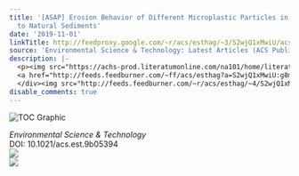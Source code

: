 ```yaml
---
title: '[ASAP] Erosion Behavior of Different Microplastic Particles in Comparison
  to Natural Sediments'
date: '2019-11-01'
linkTitle: http://feedproxy.google.com/~r/acs/esthag/~3/S2wjQ1xMwiU/acs.est.9b05394
source: 'Environmental Science & Technology: Latest Articles (ACS Publications)'
description: |-
  <p><img src="https://achs-prod.literatumonline.com/na101/home/literatum/publisher/achs/journals/content/esthag/0/esthag.ahead-of-print/acs.est.9b05394/20191031/images/medium/es9b05394_0008.gif" alt="TOC Graphic"/></p><div><cite>Environmental Science & Technology</cite></div><div>DOI: 10.1021/acs.est.9b05394</div><div class="feedflare">
  <a href="http://feeds.feedburner.com/~ff/acs/esthag?a=S2wjQ1xMwiU:g8mLTEKmZds:yIl2AUoC8zA"><img src="http://feeds.feedburner.com/~ff/acs/esthag?d=yIl2AUoC8zA" border="0"></img></a>
  </div><img src="http://feeds.feedburner.com/~r/acs/esthag/~4/S2wjQ1xMwiU" ...
disable_comments: true
---
```

<p><img src="https://achs-prod.literatumonline.com/na101/home/literatum/publisher/achs/journals/content/esthag/0/esthag.ahead-of-print/acs.est.9b05394/20191031/images/medium/es9b05394_0008.gif" alt="TOC Graphic"/></p><div><cite>Environmental Science & Technology</cite></div><div>DOI: 10.1021/acs.est.9b05394</div><div class="feedflare">
<a href="http://feeds.feedburner.com/~ff/acs/esthag?a=S2wjQ1xMwiU:g8mLTEKmZds:yIl2AUoC8zA"><img src="http://feeds.feedburner.com/~ff/acs/esthag?d=yIl2AUoC8zA" border="0"></img></a>
</div><img src="http://feeds.feedburner.com/~r/acs/esthag/~4/S2wjQ1xMwiU" ...
